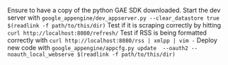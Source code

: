 Ensure to have a copy of the python GAE SDK downloaded.
Start the dev server with `google_appengine/dev_appserver.py --clear_datastore true $(readlink -f path/to/this/dir)`
Test if it is scraping correctly by hitting `curl http://localhost:8080/refresh/`
Test if RSS is being formatted correctly with `curl http://localhost:8080/rss | xmlpp | vim -`
Deploy new code with `google_appengine/appcfg.py update  --oauth2 --noauth_local_webserve $(readlink -f path/to/this/dir)`
